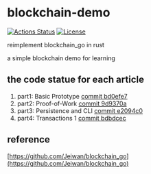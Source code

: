 # blockchain-demo

[![Actions Status](https://github.com/yunwei37/blockchain-demo/workflows/CI/badge.svg)](https://github.com/yunwei37/blockchain-demo/actions)
[![License](https://img.shields.io/badge/license-MIT-blue.svg)](LICENSE)

reimplement blockchain_go in rust

a simple blockchain demo for learning 

## the code statue for each article

1. part1: Basic Prototype [commit bd0efe7](https://github.com/yunwei37/blockchain-demo/tree/bd0efe7f4105a3daafd9311d3dd643482b63cb84)
2. part2: Proof-of-Work [commit 9d9370a](https://github.com/yunwei37/blockchain-demo/tree/9d9370aa22af34244659034918f2aad4a2cb96d2)
3. part3: Persistence and CLI [commit e2094c0](https://github.com/yunwei37/blockchain-demo/tree/e2094c0ef94fadc4e01030312a1ad890ec633d6f)
4. part4: Transactions 1 [commit bdbdcec](https://github.com/yunwei37/blockchain-demo/tree/bdbdcec8b79d5ff701d207f67a1b68849a35d865)

## reference

[https://github.com/Jeiwan/blockchain_go](https://github.com/Jeiwan/blockchain_go)
